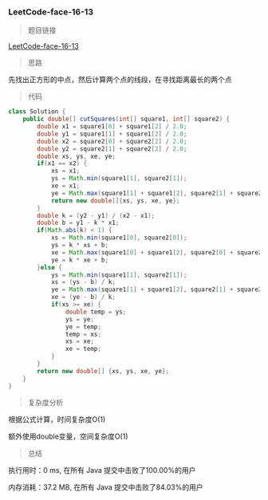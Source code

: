### LeetCode-face-16-13

> 题目链接

[LeetCode-face-16-13](https://leetcode-cn.com/problems/bisect-squares-lcci/)

> 思路

先找出正方形的中点，然后计算两个点的线段，在寻找距离最长的两个点

> 代码

```java
class Solution {
    public double[] cutSquares(int[] square1, int[] square2) {
        double x1 = square1[0] + square1[2] / 2.0;
        double y1 = square1[1] + square1[2] / 2.0;
        double x2 = square2[0] + square2[2] / 2.0;
        double y2 = square2[1] + square2[2] / 2.0;
        double xs, ys, xe, ye;
        if(x1 == x2) {
            xs = x1;
            ys = Math.min(square1[1], square2[1]);
            xe = x1;
            ye = Math.max(square1[1] + square1[2], square2[1] + square2[2]);
            return new double[]{xs, ys, xe, ye};
        }
        double k = (y2 - y1) / (x2 - x1);
        double b = y1 - k * x1;
        if(Math.abs(k) < 1) {
            xs = Math.min(square1[0], square2[0]);
            ys = k * xs + b;
            xe = Math.max(square1[0] + square1[2], square2[0] + square2[2]);
            ye = k * xe + b;
        }else {
            ys = Math.min(square1[1], square2[1]);
            xs = (ys - b) / k;
            ye = Math.max(square1[1] + square1[2], square2[1] + square2[2]);
            xe = (ye - b) / k;
            if(xs >= xe) {
                double temp = ys;
                ys = ye;
                ye = temp;
                temp = xs;
                xs = xe;
                xe = temp;
            }
        }
        return new double[] {xs, ys, xe, ye};
    }
}
```

> 复杂度分析

根据公式计算，时间复杂度O(1)

额外使用double变量，空间复杂度O(1)

> 总结

执行用时：0 ms, 在所有 Java 提交中击败了100.00%的用户

内存消耗：37.2 MB, 在所有 Java 提交中击败了84.03%的用户

